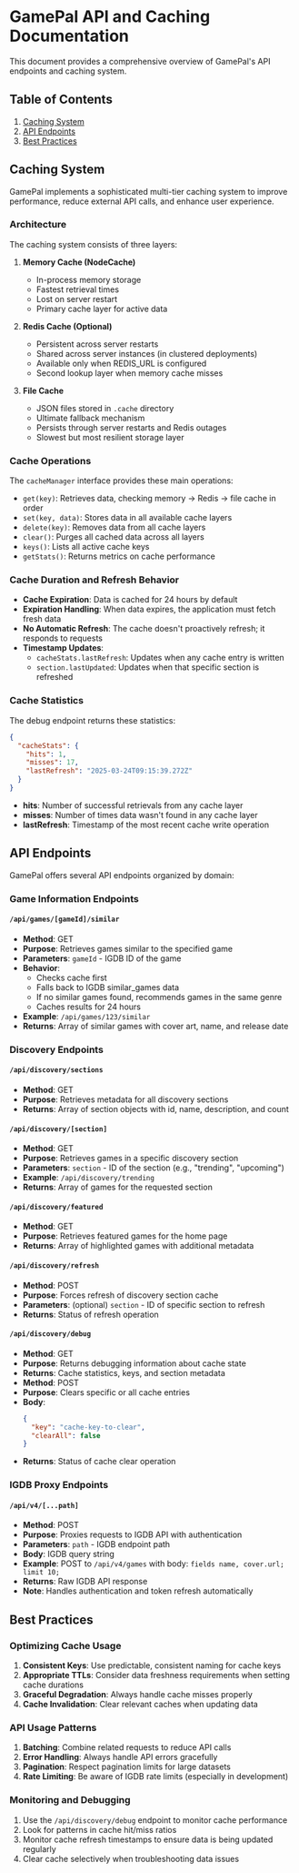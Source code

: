 # GamePal API and Caching Documentation

This document provides a comprehensive overview of GamePal's API endpoints and caching system.

## Table of Contents

1. [Caching System](#caching-system)
2. [API Endpoints](#api-endpoints)
3. [Best Practices](#best-practices)

## Caching System

GamePal implements a sophisticated multi-tier caching system to improve performance, reduce external API calls, and enhance user experience.

### Architecture

The caching system consists of three layers:

1. **Memory Cache (NodeCache)**

   - In-process memory storage
   - Fastest retrieval times
   - Lost on server restart
   - Primary cache layer for active data

2. **Redis Cache (Optional)**

   - Persistent across server restarts
   - Shared across server instances (in clustered deployments)
   - Available only when REDIS_URL is configured
   - Second lookup layer when memory cache misses

3. **File Cache**
   - JSON files stored in `.cache` directory
   - Ultimate fallback mechanism
   - Persists through server restarts and Redis outages
   - Slowest but most resilient storage layer

### Cache Operations

The `cacheManager` interface provides these main operations:

- `get(key)`: Retrieves data, checking memory → Redis → file cache in order
- `set(key, data)`: Stores data in all available cache layers
- `delete(key)`: Removes data from all cache layers
- `clear()`: Purges all cached data across all layers
- `keys()`: Lists all active cache keys
- `getStats()`: Returns metrics on cache performance

### Cache Duration and Refresh Behavior

- **Cache Expiration**: Data is cached for 24 hours by default
- **Expiration Handling**: When data expires, the application must fetch fresh data
- **No Automatic Refresh**: The cache doesn't proactively refresh; it responds to requests
- **Timestamp Updates**:
  - `cacheStats.lastRefresh`: Updates when any cache entry is written
  - `section.lastUpdated`: Updates when that specific section is refreshed

### Cache Statistics

The debug endpoint returns these statistics:

```json
{
  "cacheStats": {
    "hits": 1,
    "misses": 17,
    "lastRefresh": "2025-03-24T09:15:39.272Z"
  }
}
```

- **hits**: Number of successful retrievals from any cache layer
- **misses**: Number of times data wasn't found in any cache layer
- **lastRefresh**: Timestamp of the most recent cache write operation

## API Endpoints

GamePal offers several API endpoints organized by domain:

### Game Information Endpoints

#### `/api/games/[gameId]/similar`

- **Method**: GET
- **Purpose**: Retrieves games similar to the specified game
- **Parameters**: `gameId` - IGDB ID of the game
- **Behavior**:
  - Checks cache first
  - Falls back to IGDB similar_games data
  - If no similar games found, recommends games in the same genre
  - Caches results for 24 hours
- **Example**: `/api/games/123/similar`
- **Returns**: Array of similar games with cover art, name, and release date

### Discovery Endpoints

#### `/api/discovery/sections`

- **Method**: GET
- **Purpose**: Retrieves metadata for all discovery sections
- **Returns**: Array of section objects with id, name, description, and count

#### `/api/discovery/[section]`

- **Method**: GET
- **Purpose**: Retrieves games in a specific discovery section
- **Parameters**: `section` - ID of the section (e.g., "trending", "upcoming")
- **Example**: `/api/discovery/trending`
- **Returns**: Array of games for the requested section

#### `/api/discovery/featured`

- **Method**: GET
- **Purpose**: Retrieves featured games for the home page
- **Returns**: Array of highlighted games with additional metadata

#### `/api/discovery/refresh`

- **Method**: POST
- **Purpose**: Forces refresh of discovery section cache
- **Parameters**: (optional) `section` - ID of specific section to refresh
- **Returns**: Status of refresh operation

#### `/api/discovery/debug`

- **Method**: GET
- **Purpose**: Returns debugging information about cache state
- **Returns**: Cache statistics, keys, and section metadata
- **Method**: POST
- **Purpose**: Clears specific or all cache entries
- **Body**:
  ```json
  {
    "key": "cache-key-to-clear",
    "clearAll": false
  }
  ```
- **Returns**: Status of cache clear operation

### IGDB Proxy Endpoints

#### `/api/v4/[...path]`

- **Method**: POST
- **Purpose**: Proxies requests to IGDB API with authentication
- **Parameters**: `path` - IGDB endpoint path
- **Body**: IGDB query string
- **Example**: POST to `/api/v4/games` with body: `fields name, cover.url; limit 10;`
- **Returns**: Raw IGDB API response
- **Note**: Handles authentication and token refresh automatically

## Best Practices

### Optimizing Cache Usage

1. **Consistent Keys**: Use predictable, consistent naming for cache keys
2. **Appropriate TTLs**: Consider data freshness requirements when setting cache durations
3. **Graceful Degradation**: Always handle cache misses properly
4. **Cache Invalidation**: Clear relevant caches when updating data

### API Usage Patterns

1. **Batching**: Combine related requests to reduce API calls
2. **Error Handling**: Always handle API errors gracefully
3. **Pagination**: Respect pagination limits for large datasets
4. **Rate Limiting**: Be aware of IGDB rate limits (especially in development)

### Monitoring and Debugging

1. Use the `/api/discovery/debug` endpoint to monitor cache performance
2. Look for patterns in cache hit/miss ratios
3. Monitor cache refresh timestamps to ensure data is being updated regularly
4. Clear cache selectively when troubleshooting data issues

